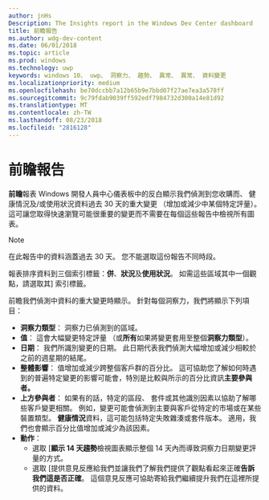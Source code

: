 ```yaml
---
author: jnHs
Description: The Insights report in the Windows Dev Center dashboard
title: 前瞻報告
ms.author: wdg-dev-content
ms.date: 06/01/2018
ms.topic: article
ms.prod: windows
ms.technology: uwp
keywords: windows 10、 uwp、 洞察力、 趨勢、 異常、 異常、 資料變更
ms.localizationpriority: medium
ms.openlocfilehash: be70dccbb7a12b65b9e7bbd07f27ae7ea3a578ff
ms.sourcegitcommit: 9c79fdab9039ff592edf7984732d300a14e81d92
ms.translationtype: MT
ms.contentlocale: zh-TW
ms.lasthandoff: 08/23/2018
ms.locfileid: "2816128"
---
```

# <a name="insights-report"></a>前瞻報告


**前瞻**報表 Windows 開發人員中心儀表板中的反白顯示我們偵測到您收購而、 健康情況及/或使用狀況資料過去 30 天的重大變更 （增加或減少中某個特定評量）。 這可讓您取得快速瀏覽可能很重要的變更而不需要在每個這些報告中檢視所有圖表。

> [!NOTE]
> 在此報告中的資料涵蓋過去 30 天。 您不能選取這份報告不同時段。

報表排序資料到三個索引標籤：**併**、**狀況**及**使用狀況**。 如需這些區域其中一個觀點，請選取其] 索引標籤。

前瞻我們偵測中資料的重大變更時顯示。 針對每個洞察力，我們將顯示下列項目：
- **洞察力類型**： 洞察力已偵測到的區域。
- **值**： 這會大幅變更特定評量 （或**所有**如果將變更套用至整個**洞察力類型**）。
- **日期**： 我們所識別變更的日期。 此日期代表我們偵測大幅增加或減少相較於之前的週星期的結尾。
- **整體影響**： 值增加或減少跨整個客戶群的百分比。 這可協助您了解如何時遇到的普遍特定變更的影響可能會，特別是比較與所示的百分比資訊**主要參與者。**
- **上方參與者**： 如果有的話，特定的區段、 套件或其他識別因素以協助了解哪些客戶變更相關。 例如，變更可能會偵測到主要與客戶從特定的市場或在某些裝置類型。 **健康情況**資料，這可能包括特定失敗雜湊或套件版本。 適用，我們也會顯示百分比值增加或減少為該因素。
- **動作**：
   - 選取 [**顯示 14 天趨勢**檢視圖表顯示整個 14 天內而導致洞察力日期變更評量的方式。
   - 選取 [提供意見反應給我們並讓我們了解我們提供了觀點看起來正確**告訴我們這是否正確**。 這個意見反應可協助寄給我們繼續提升我們在這裡所提供的資料。 

